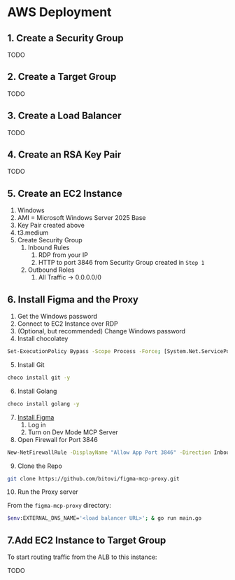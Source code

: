 
# AWS Deployment

## 1. Create a Security Group

TODO

## 2. Create a Target Group

TODO

## 3. Create a Load Balancer

TODO

## 4. Create an RSA Key Pair

TODO

## 5. Create an EC2 Instance

1. Windows
1. AMI = Microsoft Windows Server 2025 Base
1. Key Pair created above
1. t3.medium
1. Create Security Group
    1. Inbound Rules
        1. RDP from your IP
        1. HTTP to port 3846 from Security Group created in `Step 1`
    1. Outbound Roles
        1. All Traffic -> 0.0.0.0/0


## 6. Install Figma and the Proxy

1. Get the Windows password
1. Connect to EC2 Instance over RDP
1. (Optional, but recommended) Change Windows password
1. Install chocolatey

```sh
Set-ExecutionPolicy Bypass -Scope Process -Force; [System.Net.ServicePointManager]::SecurityProtocol = [System.Net.ServicePointManager]::SecurityProtocol -bor 3072; iex ((New-Object System.Net.WebClient).DownloadString('https://community.chocolatey.org/install.ps1'))
```

5. Install Git

```sh
choco install git -y
```

6. Install Golang

```sh
choco install golang -y
```

7. [Install Figma](https://www.figma.com/download/desktop/win)
    1. Log in
    1. Turn on Dev Mode MCP Server
8. Open Firewall for Port 3846

```sh
New-NetFirewallRule -DisplayName "Allow App Port 3846" -Direction Inbound -Action Allow -Protocol TCP -LocalPort 3846
```

9. Clone the Repo

```sh
git clone https://github.com/bitovi/figma-mcp-proxy.git
```


10. Run the Proxy server

From the `figma-mcp-proxy` directory:

```sh
$env:EXTERNAL_DNS_NAME='<load balancer URL>'; & go run main.go
```


## 7.Add EC2 Instance to Target Group

To start routing traffic from the ALB to this instance:

TODO

